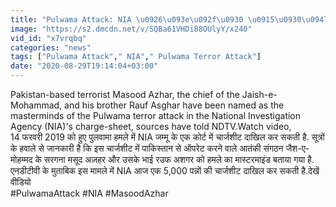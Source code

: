 ```yaml
---
title: "Pulwama Attack: NIA \u0926\u093e\u092f\u0930 \u0915\u0930\u0947\u0917\u0940 5000 \u092a\u0928\u094d\u0928\u094b\u0902 \u0915\u0940 Chargesheet, Masood Azhar \u0915\u093e \u092d\u0940 \u0928\u093e\u092e \u0935\u0928\u0907\u0902\u0921\u093f\u092f\u093e \u0939\u093f\u0902\u0926\u0940"
image: "https://s2.dmcdn.net/v/SQBa61VHDi88OUlyY/x240"
vid_id: "x7vrqbq"
categories: "news"
tags: ["Pulwama Attack"," NIA"," Pulwama Terror Attack"]
date: "2020-08-29T19:14:04+03:00"
---
```

Pakistan-based terrorist Masood Azhar, the chief of the Jaish-e-Mohammad, and his brother Rauf Asghar have been named as the masterminds of the Pulwama terror attack in the National Investigation Agency (NIA)'s charge-sheet, sources have told NDTV.Watch video,    <br>14 फरवरी 2019 को हुए पुलवामा हमले में NIA जम्मू के एक कोर्ट में चार्जशीट दाखिल कर सकती है. सूत्रों के हवाले से जानकारी है कि इस चार्जशीट में पाकिस्तान से ऑपरेट करने वाले आतंकी संगठन जैश-ए-मोहम्मद के सरगना मसूद अज़हर और उसके भाई रउफ अशगर को हमले का मास्टरमाइंड बताया गया है. एनडीटीवी के मुताबिक इस मामले में NIA आज एक 5,000 पन्नों की चार्जशीट दाखिल कर सकती है.देखें वीडियो    <br>#PulwamaAttack #NIA #MasoodAzhar
